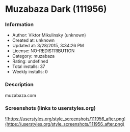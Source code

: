 # Muzabaza Dark (111956)

### Information
- Author: Viktor Mikulinsky (unknown)
- Created at: unknown
- Updated at: 3/28/2015, 3:34:26 PM
- License: NO-REDISTRIBUTION
- Category: muzabaza
- Rating: undefined
- Total installs: 37
- Weekly installs: 0


### Description
muzabaza.com


### Screenshots (links to userstyles.org)
![https://userstyles.org/style_screenshots/111956_after.png](https://userstyles.org/style_screenshots/111956_after.png)


